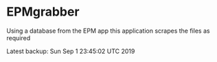 # EPMgrabber
Using a database from the EPM app this application scrapes the files as required


Latest backup: Sun Sep 1 23:45:02 UTC 2019
